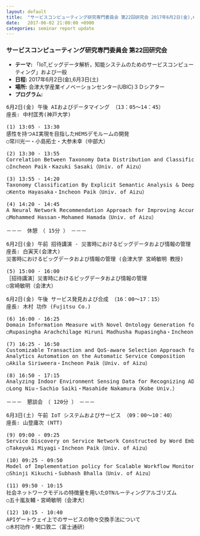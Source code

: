 ```yaml
---
layout: default
title:  "サービスコンピューティング研究専門委員会 第22回研究会 2017年6月2日(金),6月3日(土)"
date:   2017-06-02 21:00:00 +0900
categories: seminar report update
---
```


### サービスコンピューティング研究専門委員会 第22回研究会
- __テーマ:__ 「IoT,ビッグデータ解析，知能システムのためのサービスコンピューティング」および一般
- __日程:__ 2017年6月2日(金),6月3日(土)
- __場所:__ 会津大学産業イノベーションセンター(UBIC)３Ｄシアター
- __プログラム:__


<pre>
6月2日(金) 午後 AIおよびデータマイング （13：05～14：45）
座長: 中村匡秀(神戸大学)

(1) 13:05 - 13:30
感性を持つAI実現を目指したHEMSデモルームの開発
○常川光一・小島拓士・大参未幸（中部大）

(2) 13:30 - 13:55
Correlation Between Taxonomy Data Distribution and Classification Performance
○Incheon Paik・Kazuki Sasaki（Univ. of Aizu）

(3) 13:55 - 14:20
Taxonomy Classification By Explicit Semantic Analysis &amp; Deep Machine Learning
○Kento Hayasaka・Incheon Paik（Univ. of Aizu）

(4) 14:20 - 14:45
A Neural Network Recommendation Approach for Improving Accuracy of Multi-criteria Collaborative Filtering
○Mohammed Hassan・Mohamed Hamada（Univ. of Aizu）

－－－　休憩　（ 15分 ）　－－－

6月2日(金) 午前 招待講演 - 災害時におけるビッグデータおよび情報の管理 (宮崎敏明 教授) （15：00～16：00）
座長: 白寅天(会津大)
災害時におけるビッグデータおよび情報の管理 (会津大学 宮崎敏明 教授)

(5) 15:00 - 16:00
［招待講演］災害時におけるビッグデータおよび情報の管理
○宮崎敏明（会津大）

6月2日(金) 午後 サービス発見および合成 （16：00～17：15）
座長: 木村 功作 (Fujitsu Co.)

(6) 16:00 - 16:25
Domain Information Measure with Novel Ontology Generation for Web Service Clustering
○Rupasingha Arachchilage Hiruni Madhusha Rupasingha・Incheon Paik（Univ. of Aizu）

(7) 16:25 - 16:50
Customizable Transaction and QoS-aware Selection Approach for Big Data 
Analytics Automation on the Automatic Service Composition
○Akila Siriweera・Incheon Paik（Univ. of Aizu）

(8) 16:50 - 17:15
Analyzing Indoor Environment Sensing Data for Recognizing ADL of One Person Household
○Long Niu・Sachio Saiki・Masahide Nakamura（Kobe Univ.）

－－－　懇談会　（ 120分 ）　－－－

6月3日(土) 午前 IoT システムおよびサービス （09：00～10：40）
座長: 山登庸次 (NTT)

(9) 09:00 - 09:25
Service Discovery on Service Network Constructed by Word Embedding
○Takeyuki Miyagi・Incheon Paik（Univ. of Aizu）

(10) 09:25 - 09:50
Model of Implementation policy for Scalable Workflow Monitoring
○Shinji Kikuchi・Subhash Bhalla（Univ. of Aizu）

(11) 09:50 - 10:15
社会ネットワークモデルの特徴量を用いたDTNルーティングアルゴリズム
○五十嵐友輔・宮崎敏明（会津大）

(12) 10:15 - 10:40
APIゲートウェイ上でのサービスの物々交換手法について
○木村功作・関口敦二（富士通研）
</pre>

